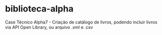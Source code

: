 # biblioteca-alpha
Case Técnico Alpha7 - Criação de catálogo de livros, podendo incluir livros via API Open Library, ou arquivo .xml e .csv
